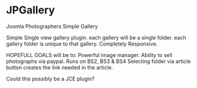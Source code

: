 # JPGallery
Joomla Photographers Simple Gallery

Simple Single view gallery plugin.
each gallery will be a single folder.
each gallery folder is unique to that gallery.
Completely Responsive.

HOPEFULL GOALS will be to:
Powerful image manager.
Ability to sell photographs via paypal.
Runs on BS2, BS3 & BS4
Selecting folder via article button creates the link needed in the article.

Could this possibly be a JCE plugin?
